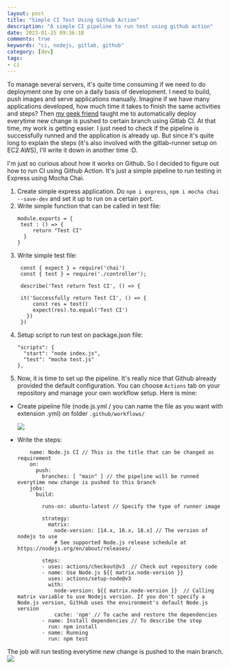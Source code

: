 ```yaml
---
layout: post
title: "Simple CI Test Using Github Action"
description: "A simple CI pipeline to run test using github action"
date: 2023-01-25 09:36:18
comments: true
keywords: "ci, nodejs, gitlab, github"
category: [dev]
tags:
- ci
---
```


To manage several servers, it's quite time consuming if we need to do deployment one by one on a daily basis of development. I need to build, push images and serve applications manually. Imagine if we have many applications developed, how much time it takes to finish the same activities and steps? 
Then <a href="https://www.linkedin.com/in/fransiskus-teddy/" target="_top">my geek friend</a> taught me to automatically deploy everytime new change is pushed to certain branch using Gitlab CI. At that time, my work is getting easier. I just need to check if the pipeline is successfully runned and the application is already up. But since it's quite long to explain the steps (it's also involved with the gitlab-runner setup on EC2 AWS), I'll write it down in another time :D.

I'm just so curious about how it works on Github. So I decided to figure out how to run CI using Github Action. It's just a simple pipeline to run testing in Express using Mocha Chai.

1. Create simple express application. Do `npm i express`, `npm i mocha chai --save-dev` and set it up to run on a certain port.
2. Write simple function that can be called in test file:
   ```
   module.exports = {
    test : () => {
        return "Test CI"
     }
   }
   ```
3. Write simple test file:
   ```
    const { expect } = require('chai')
    const { test } = require('./controller');
    
    describe('Test return Test CI', () => {

    it('Successfully return Test CI', () => {
        const res = test()
        expect(res).to.equal('Test CI')
      })
    })
    ```
4. Setup script to run test on package.json file:
   ```
   "scripts": {
     "start": "node index.js",
     "test": "mocha test.js"
   },
   ```
5. Now, it is time to set up the pipeline. It's really nice that Github already provided the default configuration. You can choose `Actions` tab on your repository and manage your own workflow setup.
Here is mine:
  - Create pipeline file (node.js.yml / you can name the file as you want with extension .yml) on folder `.github/workflows/`

    ![](../assets/img/ci-github.png)

  - Write the steps:


    ```
        name: Node.js CI // This is the title that can be changed as requirement
        on:
          push:
            branches: [ "main" ] // the pipeline will be runned everytime new change is pushed to this branch
        jobs:
          build:

            runs-on: ubuntu-latest // Specify the type of runner image

            strategy:
              matrix:
                node-version: [14.x, 16.x, 18.x] // The version of nodejs to use
                # See supported Node.js release schedule at https://nodejs.org/en/about/releases/

            steps:
            - uses: actions/checkout@v3  // Check out repository code
            - name: Use Node.js ${{ matrix.node-version }}
              uses: actions/setup-node@v3
              with:
                node-version: ${{ matrix.node-version }}  // Calling matrix variable to use Nodejs version. If you don't specify a Node.js version, GitHub uses the environment's default Node.js version
                cache: 'npm' // To cache and restore the dependencies
            - name: Install dependencies // To describe the step
              run: npm install
            - name: Running
              run: npm test

    ```

The job will run testing everytime new change is pushed to the main branch.
![](../assets/img/result-ci.png)



